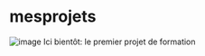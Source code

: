 # mesprojets 
![image]({[BadgeURLHere](https://img.shields.io/badge/PyTorch-EE4C2C?style=for-the-badge&logo=pytorch&logoColor=white)})
Ici bientôt: le premier projet de formation
